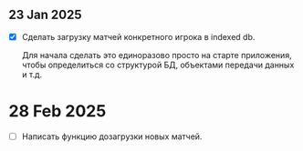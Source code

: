 ## 23 Jan 2025

- [x] Сделать загрузку матчей конкретного игрока в indexed db.

  Для начала сделать это единоразово просто на старте приложения, чтобы определиться со структурой БД, объектами передачи данных и т.д.

# 28 Feb 2025

- [ ] Написать функцию дозагрузки новых матчей.